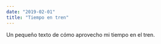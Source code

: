 ```yaml
---
date: "2019-02-01"
title: "Tiempo en tren"
---
```


Un pequeño texto de cómo aprovecho mi tiempo en el tren.
